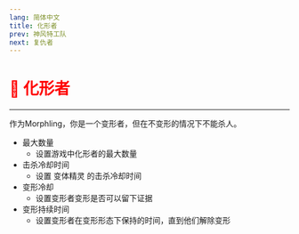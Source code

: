 ```yaml
---
lang: 简体中文
title: 化形者
prev: 神风特工队
next: 复仇者
---
```


# <font color="red">👤 <b>化形者</b></font> <Badge text="Support" type="tip" vertical="middle"/>

***

作为Morphling，你是一个变形者，但在不变形的情况下不能杀人。

- 最大数量
  - 设置游戏中化形者的最大数量
- 击杀冷却时间
  - 设置 变体精灵 的击杀冷却时间
- 变形冷却
  - 设置变形者变形是否可以留下证据
- 变形持续时间
  - 设置变形者在变形形态下保持的时间，直到他们解除变形

>
